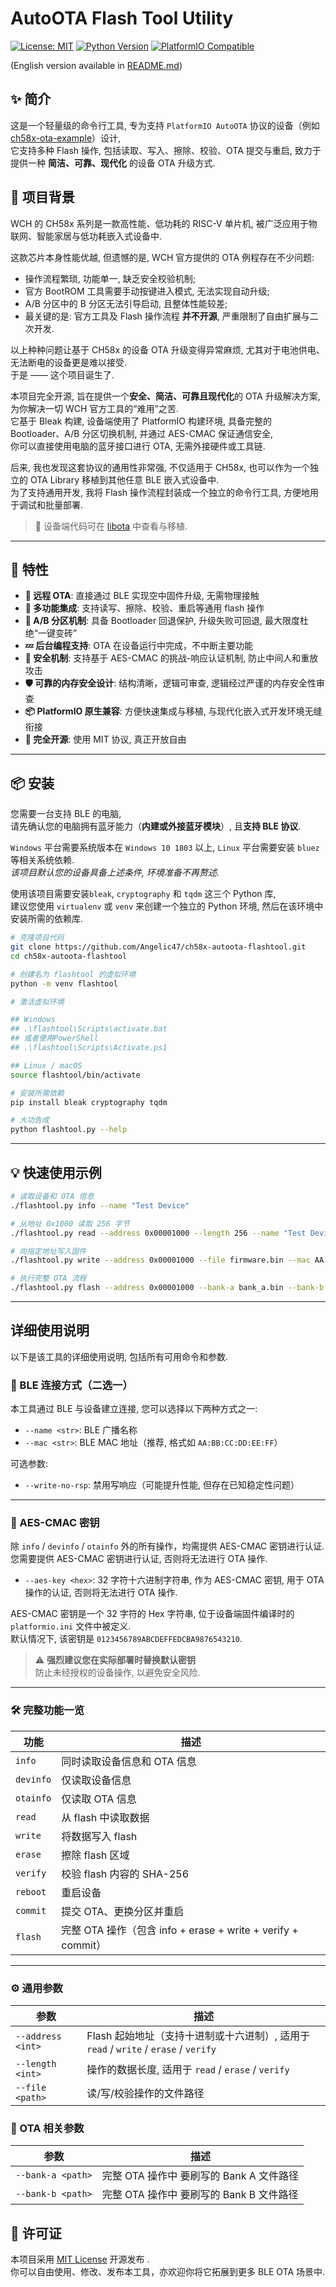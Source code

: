 # AutoOTA Flash Tool Utility

[![License: MIT](https://img.shields.io/badge/License-MIT-green.svg?style=for-the-badge)](LICENSE)
[![Python Version](https://img.shields.io/badge/Python-3.7%2B-yellow.svg?style=for-the-badge)](https://www.python.org/downloads/)
[![PlatformIO Compatible](https://img.shields.io/badge/PlatformIO-Compatible-blue.svg?style=for-the-badge)](https://platformio.org/)

(English version available in [README.md](README.md))

## ✨ 简介
这是一个轻量级的命令行工具,  专为支持 `PlatformIO AutoOTA` 协议的设备（例如 [ch58x-ota-example](https://github.com/Angelic47/ch58x-ota-example)）设计,  
它支持多种 Flash 操作, 包括读取、写入、擦除、校验、OTA 提交与重启, 致力于提供一种 **简洁、可靠、现代化** 的设备 OTA 升级方式.  

## 🧩 项目背景
WCH 的 CH58x 系列是一款高性能、低功耗的 RISC-V 单片机, 被广泛应用于物联网、智能家居与低功耗嵌入式设备中.  

这款芯片本身性能优越, 但遗憾的是, WCH 官方提供的 OTA 例程存在不少问题:  

* 操作流程繁琐, 功能单一, 缺乏安全校验机制;
* 官方 BootROM 工具需要手动按键进入模式, 无法实现自动升级;
* A/B 分区中的 B 分区无法引导启动, 且整体性能较差;
* 最关键的是: 官方工具及 Flash 操作流程 **并不开源**, 严重限制了自由扩展与二次开发.

以上种种问题让基于 CH58x 的设备 OTA 升级变得异常麻烦, 尤其对于电池供电、无法断电的设备更是难以接受.  
于是 —— 这个项目诞生了.  

本项目完全开源, 旨在提供一个**安全、简洁、可靠且现代化**的 OTA 升级解决方案, 为你解决一切 WCH 官方工具的“难用”之苦.  
它基于 Bleak 构建, 设备端使用了 PlatformIO 构建环境, 具备完整的 Bootloader、A/B 分区切换机制, 并通过 AES-CMAC 保证通信安全,  
你可以直接使用电脑的蓝牙接口进行 OTA, 无需外接硬件或工具链.  

后来, 我也发现这套协议的通用性非常强, 不仅适用于 CH58x, 也可以作为一个独立的 OTA Library 移植到其他任意 BLE 嵌入式设备中.  
为了支持通用开发, 我将 Flash 操作流程封装成一个独立的命令行工具, 方便地用于调试和批量部署.  

> 📁 设备端代码可在 [libota](https://github.com/Angelic47/ch58x-ota-example/tree/main/lib/libota) 中查看与移植. 

---

## 🚀 特性
* **🔄 远程 OTA**: 直接通过 BLE 实现空中固件升级, 无需物理接触
* **🧰 多功能集成**: 支持读写、擦除、校验、重启等通用 flash 操作
* **🧬 A/B 分区机制**: 具备 Bootloader 回退保护, 升级失败可回退, 最大限度杜绝“一键变砖”
* **💤 后台编程支持**: OTA 在设备运行中完成，不中断主要功能
* **🔐 安全机制**: 支持基于 AES-CMAC 的挑战-响应认证机制, 防止中间人和重放攻击
* **🛡️ 可靠的内存安全设计**: 结构清晰，逻辑可审查, 逻辑经过严谨的内存安全性审查
* **📦 PlatformIO 原生兼容**: 方便快速集成与移植, 与现代化嵌入式开发环境无缝衔接
* **🌈 完全开源**: 使用 MIT 协议, 真正开放自由

---

## 📦 安装
您需要一台支持 BLE 的电脑,  
请先确认您的电脑拥有蓝牙能力（**内建或外接蓝牙模块**）, 且**支持 BLE 协议**.  

`Windows` 平台需要系统版本在 `Windows 10 1803` 以上, `Linux` 平台需要安装 `bluez` 等相关系统依赖.  
*该项目默认您的设备具备上述条件, 环境准备不再赘述.*  

使用该项目需要安装`bleak`, `cryptography` 和 `tqdm` 这三个 Python 库,  
建议您使用 `virtualenv` 或 `venv` 来创建一个独立的 Python 环境, 然后在该环境中安装所需的依赖库.  

```bash
# 克隆项目代码
git clone https://github.com/Angelic47/ch58x-autoota-flashtool.git
cd ch58x-autoota-flashtool

# 创建名为 flashtool 的虚拟环境
python -m venv flashtool

# 激活虚拟环境

## Windows
## .\flashtool\Scripts\activate.bat
## 或者使用PowerShell
## .\flashtool\Scripts\Activate.ps1

## Linux / macOS
source flashtool/bin/activate

# 安装所需依赖
pip install bleak cryptography tqdm

# 大功告成
python flashtool.py --help
```

---

## 💡 快速使用示例

```bash
# 读取设备和 OTA 信息
./flashtool.py info --name "Test Device"

# 从地址 0x1000 读取 256 字节
./flashtool.py read --address 0x00001000 --length 256 --name "Test Device" --aes-key 0123456789ABCDEFFEDCBA9876543210

# 向指定地址写入固件
./flashtool.py write --address 0x00001000 --file firmware.bin --mac AA:BB:CC:DD:EE:FF --aes-key 0123456789ABCDEFFEDCBA9876543210

# 执行完整 OTA 流程
./flashtool.py flash --address 0x00001000 --bank-a bank_a.bin --bank-b bank_b.bin --mac AA:BB:CC:DD:EE:FF --aes-key 0123456789ABCDEFFEDCBA9876543210
```

---

## 详细使用说明

以下是该工具的详细使用说明, 包括所有可用命令和参数. 

### 📡 BLE 连接方式（**二选一**）

本工具通过 BLE 与设备建立连接, 您可以选择以下两种方式之一: 

* `--name <str>`: BLE 广播名称
* `--mac <str>`: BLE MAC 地址（推荐, 格式如 `AA:BB:CC:DD:EE:FF`）

可选参数: 

* `--write-no-rsp`: 禁用写响应（可能提升性能, 但存在已知稳定性问题）

---

### 🔐 AES-CMAC 密钥

除 `info` / `devinfo` / `otainfo` 外的所有操作，均需提供 AES-CMAC 密钥进行认证.  
您需要提供 AES-CMAC 密钥进行认证, 否则将无法进行 OTA 操作.

* `--aes-key <hex>`: 32 字符十六进制字符串, 作为 AES-CMAC 密钥, 用于 OTA 操作的认证, 否则将无法进行 OTA 操作.

AES-CMAC 密钥是一个 32 字符的 Hex 字符串, 位于设备端固件编译时的 `platformio.ini` 文件中被定义.  
默认情况下, 该密钥是 `0123456789ABCDEFFEDCBA9876543210`.  

> ⚠️ **强烈建议您在实际部署时替换默认密钥**  
> 防止未经授权的设备操作, 以避免安全风险.    

---

### 🛠️ 完整功能一览

| 功能         | 描述                                                   | 
| ------------- | ---------------------------------------------------- |
| `info`        | 同时读取设备信息和 OTA 信息                                     |
| `devinfo`     | 仅读取设备信息                                              |
| `otainfo`     | 仅读取 OTA 信息                                           |
| `read`        | 从 flash 中读取数据                                        |
| `write`       | 将数据写入 flash                                          |
| `erase`       | 擦除 flash 区域                                          |
| `verify`      | 校验 flash 内容的 SHA-256                                 |
| `reboot`      | 重启设备                                                 |
| `commit`      | 提交 OTA、更换分区并重启                                 |
| `flash`       | 完整 OTA 操作（包含 info + erase + write + verify + commit） |

---

### ⚙️ 通用参数


| 参数                | 描述                                                       |
| ----------------- | -------------------------------------------------------- |
| `--address <int>` | Flash 起始地址（支持十进制或十六进制）, 适用于 `read` / `write` / `erase` / `verify` |
| `--length <int>`  | 操作的数据长度, 适用于 `read` / `erase` / `verify`                  |
| `--file <path>`   | 读/写/校验操作的文件路径                                   |

### 🔧 OTA 相关参数

| 参数                | 描述                                                    |
| ----------------- | -------------------------------------------------------- |
| `--bank-a <path>` | 完整 OTA 操作中 要刷写的 Bank A 文件路径                   |
| `--bank-b <path>` | 完整 OTA 操作中 要刷写的 Bank B 文件路径                   |

## 📜 许可证

本项目采用 [MIT License](LICENSE) 开源发布 .  
你可以自由使用、修改、发布本工具，亦欢迎你将它拓展到更多 BLE OTA 场景中.  
